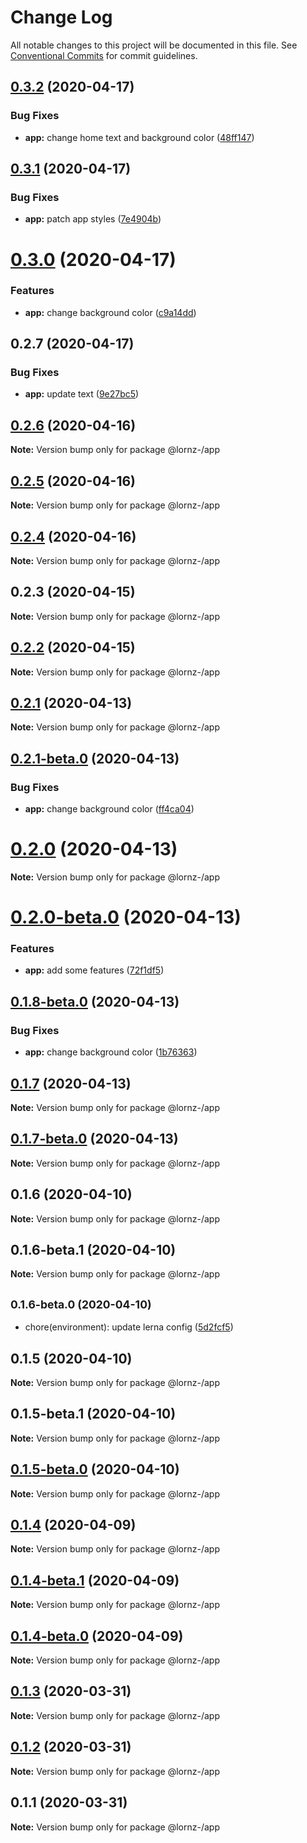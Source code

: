 # Change Log

All notable changes to this project will be documented in this file.
See [Conventional Commits](https://conventionalcommits.org) for commit guidelines.

## [0.3.2](https://github.com/lornz-/lerna-semantic-release-demo/compare/@lornz-/app@0.3.1...@lornz-/app@0.3.2) (2020-04-17)


### Bug Fixes

* **app:** change home text and background color ([48ff147](https://github.com/lornz-/lerna-semantic-release-demo/commit/48ff14709dc764eb1f6f1d1cfb2d23e58ed2aabb))





## [0.3.1](https://github.com/lornz-/lerna-semantic-release-demo/compare/@lornz-/app@0.3.0...@lornz-/app@0.3.1) (2020-04-17)


### Bug Fixes

* **app:** patch app styles ([7e4904b](https://github.com/lornz-/lerna-semantic-release-demo/commit/7e4904b0e33c0253a257c6e1847a07762d6c3858))





# [0.3.0](https://github.com/lornz-/lerna-semantic-release-demo/compare/@lornz-/app@0.2.7...@lornz-/app@0.3.0) (2020-04-17)


### Features

* **app:** change background color ([c9a14dd](https://github.com/lornz-/lerna-semantic-release-demo/commit/c9a14ddfd590b69e59244119aac4348cc35c594b))





## 0.2.7 (2020-04-17)


### Bug Fixes

* **app:** update text ([9e27bc5](https://github.com/lornz-/lerna-semantic-release-demo/commit/9e27bc570eabbb9b6d3c48b9f288f32de84529da))





## [0.2.6](https://github.com/lornz-/lerna-semantic-release-demo/compare/@lornz-/app@0.2.5...@lornz-/app@0.2.6) (2020-04-16)

**Note:** Version bump only for package @lornz-/app





## [0.2.5](https://github.com/lornz-/lerna-semantic-release-demo/compare/@lornz-/app@0.2.4...@lornz-/app@0.2.5) (2020-04-16)

**Note:** Version bump only for package @lornz-/app





## [0.2.4](https://github.com/lornz-/lerna-semantic-release-demo/compare/@lornz-/app@0.2.3...@lornz-/app@0.2.4) (2020-04-16)

**Note:** Version bump only for package @lornz-/app





## 0.2.3 (2020-04-15)

**Note:** Version bump only for package @lornz-/app





## [0.2.2](https://github.com/lornz-/lerna-semantic-release-demo/compare/@lornz-/app@0.2.1...@lornz-/app@0.2.2) (2020-04-15)

**Note:** Version bump only for package @lornz-/app





## [0.2.1](https://github.com/lornz-/lerna-semantic-release-demo/compare/@lornz-/app@0.2.1-beta.0...@lornz-/app@0.2.1) (2020-04-13)

**Note:** Version bump only for package @lornz-/app





## [0.2.1-beta.0](https://github.com/lornz-/lerna-semantic-release-demo/compare/@lornz-/app@0.2.0...@lornz-/app@0.2.1-beta.0) (2020-04-13)


### Bug Fixes

* **app:** change background color ([ff4ca04](https://github.com/lornz-/lerna-semantic-release-demo/commit/ff4ca042c878264fecc203bf95de87703731ba80))





# [0.2.0](https://github.com/lornz-/lerna-semantic-release-demo/compare/@lornz-/app@0.2.0-beta.0...@lornz-/app@0.2.0) (2020-04-13)

**Note:** Version bump only for package @lornz-/app





# [0.2.0-beta.0](https://github.com/lornz-/lerna-semantic-release-demo/compare/@lornz-/app@0.1.7...@lornz-/app@0.2.0-beta.0) (2020-04-13)


### Features

* **app:** add some features ([72f1df5](https://github.com/lornz-/lerna-semantic-release-demo/commit/72f1df5af0abcb242dcbed23a8f2f689fe99d86c))
## [0.1.8-beta.0](https://github.com/lornz-/lerna-semantic-release-demo/compare/@lornz-/app@0.1.7...@lornz-/app@0.1.8-beta.0) (2020-04-13)


### Bug Fixes

* **app:** change background color ([1b76363](https://github.com/lornz-/lerna-semantic-release-demo/commit/1b76363b42cc4d567b16cd06376beaadef0e8863))





## [0.1.7](https://github.com/lornz-/lerna-semantic-release-demo/compare/@lornz-/app@0.1.7-beta.0...@lornz-/app@0.1.7) (2020-04-13)

**Note:** Version bump only for package @lornz-/app





## [0.1.7-beta.0](https://github.com/lornz-/lerna-semantic-release-demo/compare/@lornz-/app@0.1.6...@lornz-/app@0.1.7-beta.0) (2020-04-13)

**Note:** Version bump only for package @lornz-/app





## 0.1.6 (2020-04-10)

**Note:** Version bump only for package @lornz-/app





## 0.1.6-beta.1 (2020-04-10)

**Note:** Version bump only for package @lornz-/app





## <small>0.1.6-beta.0 (2020-04-10)</small>

* chore(environment): update lerna config ([5d2fcf5](https://github.com/lornz-/lerna-semantic-release-demo/commit/5d2fcf5))





## 0.1.5 (2020-04-10)

**Note:** Version bump only for package @lornz-/app





## 0.1.5-beta.1 (2020-04-10)

**Note:** Version bump only for package @lornz-/app





## [0.1.5-beta.0](https://github.com/lornz-/lerna-semantic-release-demo/compare/@lornz-/app@0.1.4...@lornz-/app@0.1.5-beta.0) (2020-04-10)

**Note:** Version bump only for package @lornz-/app





## [0.1.4](https://github.com/lornz-/lerna-semantic-release-demo/compare/@lornz-/app@0.1.4-beta.1...@lornz-/app@0.1.4) (2020-04-09)

**Note:** Version bump only for package @lornz-/app





## [0.1.4-beta.1](https://github.com/lornz-/lerna-semantic-release-demo/compare/@lornz-/app@0.1.4-beta.0...@lornz-/app@0.1.4-beta.1) (2020-04-09)

**Note:** Version bump only for package @lornz-/app





## [0.1.4-beta.0](https://github.com/lornz-/lerna-semantic-release-demo/compare/@lornz-/app@0.1.3...@lornz-/app@0.1.4-beta.0) (2020-04-09)

**Note:** Version bump only for package @lornz-/app





## [0.1.3](https://github.com/lornz-/lerna-semantic-release-demo/compare/@lornz-/app@0.1.2...@lornz-/app@0.1.3) (2020-03-31)

**Note:** Version bump only for package @lornz-/app





## [0.1.2](https://github.com/lornz-/lerna-semantic-release-demo/compare/@lornz-/app@0.1.1...@lornz-/app@0.1.2) (2020-03-31)

**Note:** Version bump only for package @lornz-/app





## 0.1.1 (2020-03-31)

**Note:** Version bump only for package @lornz-/app
